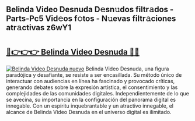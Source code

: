 ## Belinda Video Desnuda D𝚎sn𝚞dos filtr𝚊dos - Parts-Pc5 Vid𝚎os f𝚘tos - N𝚞evas filtr𝚊ciones atr𝚊ctivas z6wY1

# <h2><a href="http://mba01ux.tromn.icu/?c=Belinda+Video+Desnuda">🔗👉👉👉 Belinda Video Desnuda 🔗🔗</a></h2>

[![Belinda Video Desnuda nuevo](https://i.imgur.com/pEAQMta.gif)](http://mba01ux.tromn.icu/?c=Belinda+Video+Desnuda)
Belinda Video Desnuda, una figura paradójica y desafiante, se resiste a ser encasillada. Su método único de interactuar con audiencias en línea ha fascinado y provocado críticas, generando debates sobre la expresión artística, el consentimiento y las complejidades de las comunidades digitales. Independientemente de lo que se avecina, su importancia en la configuración del panorama digital es innegable. Con un espíritu inquebrantable y un atractivo innegable, el alcance de Belinda Video Desnuda en el universo digital es ilimitado.

